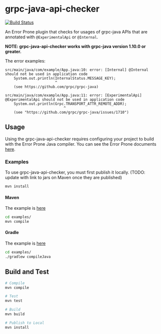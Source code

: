 # grpc-java-api-checker

[![Build Status](https://travis-ci.org/grpc/grpc-java-api-checker.svg?branch=master)](https://travis-ci.org/grpc/grpc-java-api-checker)

An Error Prone plugin that checks for usages of grpc-java APIs that are annotated with `@ExperimentalApi` or `@Internal`.

**NOTE: grpc-java-api-checker works with grpc-java version 1.10.0 or greater.**

The error examples:

```
src/main/java/com/example/App.java:10: error: [Internal] @Internal should not be used in application code
    System.out.println(InternalStatus.MESSAGE_KEY);
                       ^
    (see https://github.com/grpc/grpc-java)

src/main/java/com/example/App.java:11: error: [ExperimentalApi] @ExperimentalApi should not be used in application code
    System.out.println(Grpc.TRANSPORT_ATTR_REMOTE_ADDR);
                           ^
    (see "https://github.com/grpc/grpc-java/issues/1710")
```

## Usage

Using the grpc-java-api-checker requires configuring your project to build with the Error Prone Java compiler.
You can see the Error Prone documents [here](http://errorprone.info/).

### Examples

To use grpc-java-api-checker, you must first publish it locally. (TODO: update with link to jars on Maven once they are published)

``` sh
mvn install
```

#### Maven
The example is [here](examples/pom.xml)

``` sh
cd examples/
mvn compile
```

#### Gradle
The example is [here](examples/build.gradle)

``` sh
cd examples/
./gradlew compileJava
```

## Build and Test

``` sh
# Compile
mvn compile

# Test
mvn test

# Build
mvn build

# Publish to Local
mvn install
```
